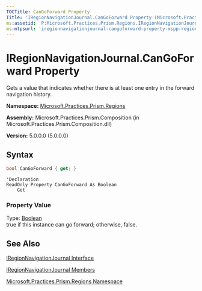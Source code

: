 ```yaml
---
TOCTitle: CanGoForward Property
Title: 'IRegionNavigationJournal.CanGoForward Property (Microsoft.Practices.Prism.Regions)'
ms:assetid: 'P:Microsoft.Practices.Prism.Regions.IRegionNavigationJournal.CanGoForward'
ms:mtpsurl: 'iregionnavigationjournal-cangoforward-property-mspp-regions.md'
---
```


# IRegionNavigationJournal.CanGoForward Property

Gets a value that indicates whether there is at least one entry in the forward navigation history.

**Namespace:** [Microsoft.Practices.Prism.Regions](/patterns-practices/reference/mspp-regions-namespace)

**Assembly:** Microsoft.Practices.Prism.Composition (in Microsoft.Practices.Prism.Composition.dll)

**Version:** 5.0.0.0 (5.0.0.0)

## Syntax
```C#
bool CanGoForward { get; }
```

```VB
'Declaration
ReadOnly Property CanGoForward As Boolean
	Get
```

### Property Value

Type: [Boolean](http://msdn.microsoft.com/en-us/library/a28wyd50)  
true if this instance can go forward; otherwise, false.

## See Also

[IRegionNavigationJournal Interface](/patterns-practices/reference/iregionnavigationjournal-interface-mspp-regions)

[IRegionNavigationJournal Members](/patterns-practices/reference/iregionnavigationjournal-members-mspp-regions)

[Microsoft.Practices.Prism.Regions Namespace](/patterns-practices/reference/mspp-regions-namespace)
